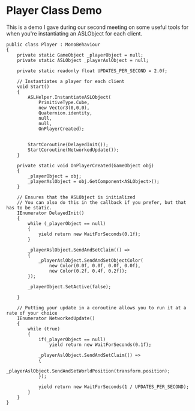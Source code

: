 # Player Class Demo

This is a demo I gave during our second meeting on some useful tools for when you're instantiating an ASLObject for each client.

    public class Player : MonoBehaviour
    {
        private static GameObject _playerObject = null;
        private static ASLObject _playerAslObject = null;

        private static readonly float UPDATES_PER_SECOND = 2.0f;

        // Instantiates a player for each client
        void Start()
        {
            ASLHelper.InstantiateASLObject(
                PrimitiveType.Cube,
                new Vector3(0,0,0),
                Quaternion.identity,
                null,
                null,
                OnPlayerCreated);


            StartCoroutine(DelayedInit());
            StartCoroutine(NetworkedUpdate());
        }

        private static void OnPlayerCreated(GameObject obj)
        {
            _playerObject = obj;
            _playerAslObject = obj.GetComponent<ASLObject>();
        }

        // Ensures that the ASLObject is initialized
        // You can also do this in the callback if you prefer, but that has to be static.
        IEnumerator DelayedInit()
        {
            while (_playerObject == null)
            {
                yield return new WaitForSeconds(0.1f);
            }

            _playerAslObject.SendAndSetClaim(() =>
            {
                _playerAslObject.SendAndSetObjectColor(
                    new Color(0.0f, 0.0f, 0.0f, 0.0f),
                    new Color(0.2f, 0.4f, 0.2f));
            });

            _playerObject.SetActive(false);

        }

        // Putting your update in a coroutine allows you to run it at a rate of your choice
        IEnumerator NetworkedUpdate()
        {
            while (true)
            {
                if(_playerObject == null)
                    yield return new WaitForSeconds(0.1f);

                _playerAslObject.SendAndSetClaim(() =>
                {
                    _playerAslObject.SendAndSetWorldPosition(transform.position);
                });

                yield return new WaitForSeconds(1 / UPDATES_PER_SECOND);
            }
        }
    }
